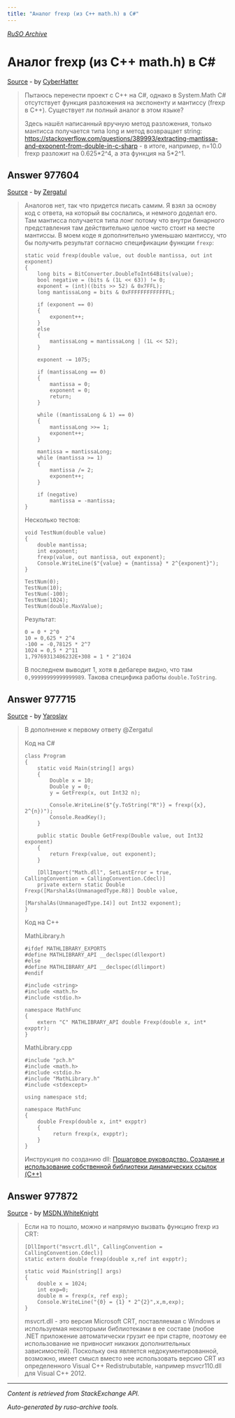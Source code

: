 ```yaml
---
title: "Аналог frexp (из С++ math.h) в С#"
---
```

<p><i><a href="https://github.com/MSDN-WhiteKnight/ruso-archive/">RuSO Archive</a></i></p>
<h1>Аналог frexp (из С++ math.h) в С#</h1>
<p><a href="https://ru.stackoverflow.com/questions/977595/%d0%90%d0%bd%d0%b0%d0%bb%d0%be%d0%b3-frexp-%d0%b8%d0%b7-%d0%a1-math-h-%d0%b2-%d0%a1">Source</a> - by <a href="https://ru.stackoverflow.com/users/285080/cyberhatter">CyberHatter</a></p>
<blockquote>
<p>Пытаюсь перенести проект с C++ на C#, однако в System.Math C# отсутствует функция разложения на экспоненту и мантиссу (frexp в C++). Существует ли полный аналог в этом языке?</p>

<p>Здесь нашёл написанный вручную метод разложения, только мантисса получается типа long и метод возвращает string:
<a href="https://stackoverflow.com/questions/389993/extracting-mantissa-and-exponent-from-double-in-c-sharp">https://stackoverflow.com/questions/389993/extracting-mantissa-and-exponent-from-double-in-c-sharp</a> - в итоге, например, n=10.0 frexp разложит на 0.625*2^4, а эта функция на 5*2^1.</p>

</blockquote>
<h2>Answer 977604</h2>
<p><a href="https://ru.stackoverflow.com/a/977604/">Source</a> - by <a href="https://ru.stackoverflow.com/users/9784/zergatul">Zergatul</a></p>
<blockquote>
<p>Аналогов нет, так что придется писать самим. Я взял за основу код с ответа, на который вы сослались, и немного доделал его. Там мантисса получается типа лонг потому что внутри бинарного представления там действительно целое чисто стоит на месте мантиссы. В моем коде я дополнительно уменьшаю мантиссу, что бы получить результат согласно спецификации функции <code>frexp</code>:</p>

<pre><code>static void frexp(double value, out double mantissa, out int exponent)
{
    long bits = BitConverter.DoubleToInt64Bits(value);
    bool negative = (bits &amp; (1L &lt;&lt; 63)) != 0;
    exponent = (int)((bits &gt;&gt; 52) &amp; 0x7FFL);
    long mantissaLong = bits &amp; 0xFFFFFFFFFFFFFL;

    if (exponent == 0)
    {
        exponent++;
    }
    else
    {
        mantissaLong = mantissaLong | (1L &lt;&lt; 52);
    }

    exponent -= 1075;

    if (mantissaLong == 0)
    {
        mantissa = 0;
        exponent = 0;
        return;
    }

    while ((mantissaLong &amp; 1) == 0)
    {
        mantissaLong &gt;&gt;= 1;
        exponent++;
    }

    mantissa = mantissaLong;
    while (mantissa &gt;= 1)
    {
        mantissa /= 2;
        exponent++;
    }

    if (negative)
        mantissa = -mantissa;
}
</code></pre>

<p>Несколько тестов:</p>

<pre><code>void TestNum(double value)
{
    double mantissa;
    int exponent;
    frexp(value, out mantissa, out exponent);
    Console.WriteLine($"{value} = {mantissa} * 2^{exponent}");
}

TestNum(0);
TestNum(10);
TestNum(-100);
TestNum(1024);
TestNum(double.MaxValue);
</code></pre>

<p>Результат:</p>

<pre><code>0 = 0 * 2^0
10 = 0,625 * 2^4
-100 = -0,78125 * 2^7
1024 = 0,5 * 2^11
1,79769313486232E+308 = 1 * 2^1024
</code></pre>

<p>В последнем выводит 1, хотя в дебагере видно, что там <code>0,99999999999999989</code>. Такова специфика работы <code>double.ToString</code>.</p>

</blockquote>
<h2>Answer 977715</h2>
<p><a href="https://ru.stackoverflow.com/a/977715/">Source</a> - by <a href="https://ru.stackoverflow.com/users/261244/yaroslav">Yaroslav</a></p>
<blockquote>
<p>В дополнение к первому ответу @Zergatul</p>

<p>Код на С#</p>

<pre><code>class Program
{
    static void Main(string[] args)
    {
        Double x = 10;
        Double y = 0;
        y = GetFrexp(x, out Int32 n);

        Console.WriteLine($"{y.ToString("R")} = frexp({x}, 2^{n})");
        Console.ReadKey();
    }

    public static Double GetFrexp(Double value, out Int32 exponent)
    {
        return Frexp(value, out exponent);
    }

    [DllImport("Math.dll", SetLastError = true, CallingConvention = CallingConvention.Cdecl)]
    private extern static Double Frexp([MarshalAs(UnmanagedType.R8)] Double value, 
                                       [MarshalAs(UnmanagedType.I4)] out Int32 exponent);
}
</code></pre>

<p>Код на C++</p>

<p>MathLibrary.h</p>

<pre><code>#ifdef MATHLIBRARY_EXPORTS
#define MATHLIBRARY_API __declspec(dllexport)
#else
#define MATHLIBRARY_API __declspec(dllimport)
#endif

#include &lt;string&gt;
#include &lt;math.h&gt;
#include &lt;stdio.h&gt;

namespace MathFunc
{
    extern "C" MATHLIBRARY_API double Frexp(double x, int* expptr);
}
</code></pre>

<p>MathLibrary.cpp</p>

<pre><code>#include "pch.h"
#include &lt;math.h&gt;
#include &lt;stdio.h&gt;
#include "MathLibrary.h"
#include &lt;stdexcept&gt;

using namespace std;

namespace MathFunc
{
    double Frexp(double x, int* expptr)
    {
         return frexp(x, expptr);
    }
}
</code></pre>

<p>Инструкция по созданию dll: <a href="https://docs.microsoft.com/en-us/cpp/build/walkthrough-creating-and-using-a-dynamic-link-library-cpp?view=vs-2019" rel="nofollow noreferrer">Пошаговое руководство. Создание и использование собственной библиотеки динамических ссылок (C++)</a></p>

</blockquote>
<h2>Answer 977872</h2>
<p><a href="https://ru.stackoverflow.com/a/977872/">Source</a> - by <a href="https://ru.stackoverflow.com/users/240512/msdn-whiteknight">MSDN.WhiteKnight</a></p>
<blockquote>
<p>Если на то пошло, можно и напрямую вызвать функцию frexp из CRT:</p>

<pre><code>[DllImport("msvcrt.dll", CallingConvention = CallingConvention.Cdecl)]
static extern double frexp(double x,ref int expptr);

static void Main(string[] args)
{
    double x = 1024;            
    int exp=0;
    double m = frexp(x, ref exp);
    Console.WriteLine("{0} = {1} * 2^{2}",x,m,exp);
}
</code></pre>

<p>msvcrt.dll - это версия Microsoft CRT, поставляемая с Windows и используемая некоторыми библиотеками в ее составе (любое .NET приложение автоматически грузит ее при старте, поэтому ее использование не привносит никаких дополнительных зависимостей). Поскольку она является недокументированной, возможно, имеет смысл вместо нее использовать версию CRT из определенного Visual C++ Redistrubutable, например msvcr110.dll для Visual C++ 2012.  </p>

</blockquote>
<hr/>
<p><i>Content is retrieved from StackExchange API. </i></p>
<p><i>Auto-generated by ruso-archive tools. </i></p>
